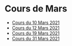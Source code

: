 # Cours de Mars

* [Cours du 10 Mars 2021](10-03-2021/)
* [Cours du 12 Mars 2021](12-03-2021/)
* [Cours du 19 Mars 2021](19-03-2021/)
* [Cours du 31 Mars 2021](31-03-2021/)
